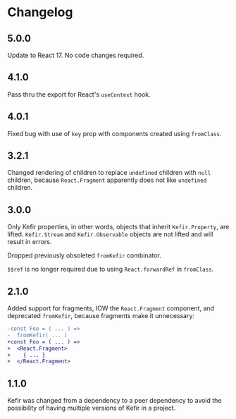 # Changelog

## 5.0.0

Update to React 17. No code changes required.

## 4.1.0

Pass thru the export for React's `useContext` hook.

## 4.0.1

Fixed bug with use of `key` prop with components created using `fromClass`.

## 3.2.1

Changed rendering of children to replace `undefined` children with `null`
children, because `React.Fragment` apparently does not like `undefined`
children.

## 3.0.0

Only Kefir properties, in other words, objects that inherit `Kefir.Property`,
are lifted. `Kefir.Stream` and `Kefir.Observable` objects are not lifted and
will result in errors.

Dropped previously obsoleted `fromKefir` combinator.

`$$ref` is no longer required due to using `React.forwardRef` in `fromClass`.

## 2.1.0

Added support for fragments, IOW the `React.Fragment` component, and deprecated
`fromKefir`, because fragments make it unnecessary:

```diff
-const Foo = ( ... ) =>
-  fromKefir( ... )
+const Foo = ( ... ) =>
+  <React.Fragment>
+    { ... }
+  </React.Fragment>
```

## 1.1.0

Kefir was changed from a dependency to a peer dependency to avoid the
possibility of having multiple versions of Kefir in a project.
